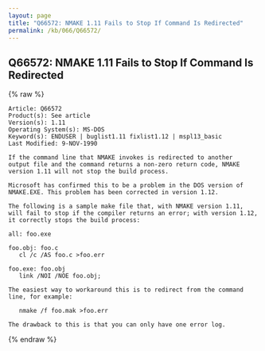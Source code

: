 ```yaml
---
layout: page
title: "Q66572: NMAKE 1.11 Fails to Stop If Command Is Redirected"
permalink: /kb/066/Q66572/
---
```


## Q66572: NMAKE 1.11 Fails to Stop If Command Is Redirected

{% raw %}

	Article: Q66572
	Product(s): See article
	Version(s): 1.11
	Operating System(s): MS-DOS
	Keyword(s): ENDUSER | buglist1.11 fixlist1.12 | mspl13_basic
	Last Modified: 9-NOV-1990
	
	If the command line that NMAKE invokes is redirected to another
	output file and the command returns a non-zero return code, NMAKE
	version 1.11 will not stop the build process.
	
	Microsoft has confirmed this to be a problem in the DOS version of
	NMAKE.EXE. This problem has been corrected in version 1.12.
	
	The following is a sample make file that, with NMAKE version 1.11,
	will fail to stop if the compiler returns an error; with version 1.12,
	it correctly stops the build process:
	
	all: foo.exe
	
	foo.obj: foo.c
	   cl /c /AS foo.c >foo.err
	
	foo.exe: foo.obj
	   link /NOI /NOE foo.obj;
	
	The easiest way to workaround this is to redirect from the command
	line, for example:
	
	   nmake /f foo.mak >foo.err
	
	The drawback to this is that you can only have one error log.

{% endraw %}
